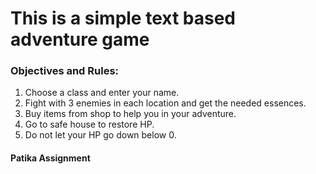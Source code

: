 # This is a simple text based adventure game

### Objectives and Rules:
1. Choose a class and enter your name.
2. Fight with 3 enemies in each location and get the needed essences.
3. Buy items from shop to help you in your adventure.
4. Go to safe house to restore HP.
5. Do not let your HP go down below 0.

#### Patika Assignment
